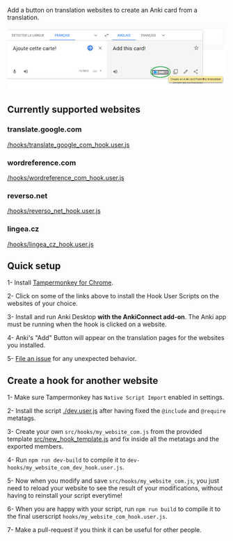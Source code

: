 Add a button on translation websites to create an Anki card from a translation.

![Screenshot](/doc/images/screenshot.png)

## Currently supported websites

### translate.google.com

  [/hooks/translate_google_com_hook.user.js](https://github.com/OoDeLally/tampermonkey-anki-add-hooks/raw/master/hooks/translate_google_com_hook.user.js)

### wordreference.com

  [/hooks/wordreference_com_hook.user.js](https://github.com/OoDeLally/tampermonkey-anki-add-hooks/raw/master/hooks/wordreference_com_hook.user.js)

### reverso.net

  [/hooks/reverso_net_hook.user.js](https://github.com/OoDeLally/tampermonkey-anki-add-hooks/raw/master/hooks/reverso_net_hook.user.js)

### lingea.cz

  [/hooks/lingea_cz_hook.user.js](https://github.com/OoDeLally/tampermonkey-anki-add-hooks/raw/master/hooks/lingea_cz_hook.user.js)


## Quick setup


1- Install [Tampermonkey for Chrome](https://chrome.google.com/webstore/detail/tampermonkey/dhdgffkkebhmkfjojejmpbldmpobfkfo).

2- Click on some of the links above to install the Hook User Scripts on the websites of your choice.

3- Install and run Anki Desktop **with the AnkiConnect add-on**. The Anki app must be running when the hook is clicked on a website.

4- Anki's "Add" Button will appear on the translation pages for the websites you installed.

5- [File an issue](https://github.com/OoDeLally/anki-add-hooks-userscripts/issues) for any unexpected behavior.


## Create a hook for another website

1- Make sure Tampermonkey has `Native Script Import` enabled in settings.

2- Install the script [./dev.user.js](https://github.com/OoDeLally/anki-add-hooks-userscripts/blob/master/dev.user.js) after having fixed the `@include` and `@require` metatags.

3- Create your own `src/hooks/my_website_com.js` from the provided template [src/new_hook_template.js](https://github.com/OoDeLally/anki-add-hooks-userscripts/blob/master/src/new_hook_template.js) and fix inside all the metatags and the exported members.

4- Run `npm run dev-build` to compile it to `dev-hooks/my_website_com_dev_hook.user.js`.

5- Now when you modify and save `src/hooks/my_website_com.js`, you just need to reload your website to see the result of your modifications, without having to reinstall your script everytime!

6- When you are happy with your script, run `npm run build` to compile it to the final userscript `hooks/my_website_com_hook.user.js`.

7- Make a pull-request if you think it can be useful for other people.
